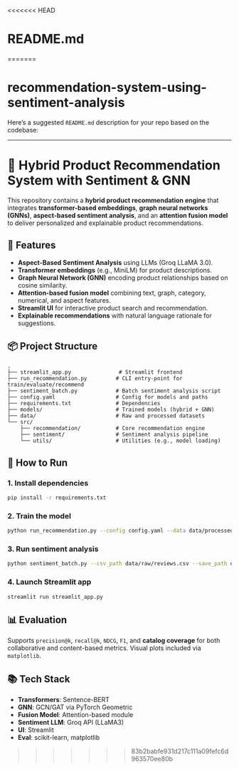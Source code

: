 <<<<<<< HEAD
# README.md
=======
# recommendation-system-using-sentiment-analysis

Here’s a suggested `README.md` description for your repo based on the codebase:

---

# 🧠 Hybrid Product Recommendation System with Sentiment & GNN

This repository contains a **hybrid product recommendation engine** that integrates **transformer-based embeddings**, **graph neural networks (GNNs)**, **aspect-based sentiment analysis**, and an **attention fusion model** to deliver personalized and explainable product recommendations.

## 🚀 Features

* **Aspect-Based Sentiment Analysis** using LLMs (Groq LLaMA 3.0).
* **Transformer embeddings** (e.g., MiniLM) for product descriptions.
* **Graph Neural Network (GNN)** encoding product relationships based on cosine similarity.
* **Attention-based fusion model** combining text, graph, category, numerical, and aspect features.
* **Streamlit UI** for interactive product search and recommendation.
* **Explainable recommendations** with natural language rationale for suggestions.

## 📦 Project Structure

```
.
├── streamlit_app.py               # Streamlit frontend
├── run_recommendation.py         # CLI entry-point for train/evaluate/recommend
├── sentiment_batch.py            # Batch sentiment analysis script
├── config.yaml                   # Config for models and paths
├── requirements.txt              # Dependencies
├── models/                       # Trained models (hybrid + GNN)
├── data/                         # Raw and processed datasets
└── src/
    ├── recommendation/           # Core recommendation engine
    ├── sentiment/                # Sentiment analysis pipeline
    └── utils/                    # Utilities (e.g., model loading)
```

## 🧪 How to Run

### 1. Install dependencies

```bash
pip install -r requirements.txt
```

### 2. Train the model

```bash
python run_recommendation.py --config config.yaml --data data/processed/input.csv --mode train
```

### 3. Run sentiment analysis

```bash
python sentiment_batch.py --csv_path data/raw/reviews.csv --save_path data/processed/sentiment.csv
```

### 4. Launch Streamlit app

```bash
streamlit run streamlit_app.py
```

## 📊 Evaluation

Supports `precision@k`, `recall@k`, `NDCG`, `F1`, and **catalog coverage** for both collaborative and content-based metrics. Visual plots included via `matplotlib`.

## 📚 Tech Stack

* **Transformers**: Sentence-BERT
* **GNN**: GCN/GAT via PyTorch Geometric
* **Fusion Model**: Attention-based module
* **Sentiment LLM**: Groq API (LLaMA3)
* **UI**: Streamlit
* **Eval**: scikit-learn, matplotlib
>>>>>>> 83b2babfe931d217c111a09fefc6d963570ee80b
